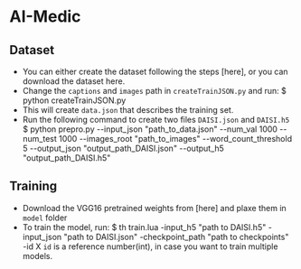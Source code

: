# AI-Medic


## Dataset
- You can either create the dataset following the steps [here], or you can download the dataset here.
- Change the `captions` and `images` path in `createTrainJSON.py` and run:
    $ python createTrainJSON.py
- This will create `data.json`  that describes the training set.
- Run the following command to create two files `DAISI.json` and `DAISI.h5`
    $ python prepro.py --input_json "path_to_data.json" --num_val 1000 --num_test 1000 --images_root "path_to_images" --word_count_threshold 5 --output_json "output_path_DAISI.json" --output_h5 "output_path_DAISI.h5"

## Training
- Download the VGG16 pretrained weights from [here] and plaxe them in `model` folder
- To train the model, run:
   $ th train.lua -input_h5 "path to DAISI.h5" -input_json "path to DAISI.json" -checkpoint_path "path to checkpoints" -id X
`id` is a reference number(int), in case you want to train multiple models.
